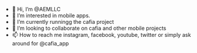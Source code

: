 - 👋 Hi, I’m @AEMLLC
- 👀 I’m interested in mobile apps.
- 🌱 I’m currently runningg the cafia project
- 💞️ I’m looking to collaborate on cafia and other mobile projects
- 📫 How to reach me instagram, facebook, youtube, twitter or simply ask around for @cafia_app

<!---
AEMLLC/AEMLLC is a ✨ special ✨ repository because its `README.md` (this file) appears on your GitHub profile.
You can click the Preview link to take a look at your changes.
--->
